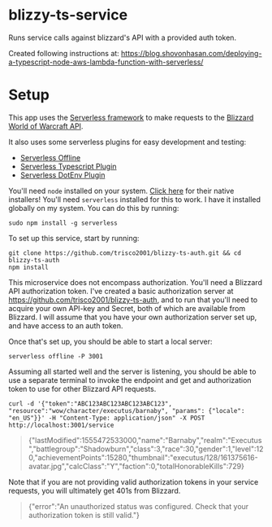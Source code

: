 # blizzy-ts-service
Runs service calls against blizzard's API with a provided auth token.

Created following instructions at:
https://blog.shovonhasan.com/deploying-a-typescript-node-aws-lambda-function-with-serverless/

# Setup
This app uses the [Serverless framework](https://github.com/serverless/serverless) to make requests to the [Blizzard World of Warcraft API](https://develop.battle.net).

It also uses some serverless plugins for easy development and testing: 
- [Serverless Offline](https://www.npmjs.com/package/serverless-offline)
- [Serverless Typescript Plugin](https://www.npmjs.com/package/serverless-plugin-typescript)
- [Serverless DotEnv Plugin](https://www.npmjs.com/package/serverless-dotenv-plugin)

You'll need `node` installed on your system. [Click here](https://nodejs.org/en/download/) for their native installers! You'll need `serverless` installed for this to work. I have it installed globally on my system. You can do this by running:
```
sudo npm install -g serverless
```

To set up this service, start by running:
```
git clone https://github.com/trisco2001/blizzy-ts-auth.git && cd blizzy-ts-auth
npm install
```

This microservice does not encompass authorization. You'll need a Blizzard API authorization token. I've created a basic authorization server at https://github.com/trisco2001/blizzy-ts-auth, and to run that you'll need to acquire your own API-key and Secret, both of which are available from Blizzard. I will assume that you have your own authorization server set up, and have access to an auth token.

Once that's set up, you should be able to start a local server:
```
serverless offline -P 3001
```

Assuming all started well and the server is listening, you should be able to use a separate terminal to invoke the endpoint and get and authorization token to use for other Blizzard API requests.

```
curl -d '{"token":"ABC123ABC123ABC123ABC123", "resource":"wow/character/executus/barnaby", "params": {"locale": "en_US"}}' -H "Content-Type: application/json" -X POST http://localhost:3001/service
```
> {"lastModified":1555472533000,"name":"Barnaby","realm":"Executus","battlegroup":"Shadowburn","class":3,"race":30,"gender":1,"level":120,"achievementPoints":15280,"thumbnail":"executus/128/161375616-avatar.jpg","calcClass":"Y","faction":0,"totalHonorableKills":729}

Note that if you are not providing valid authorization tokens in your service requests, you will ultimately get 401s from Blizzard.

> {"error":"An unauthorized status was configured. Check that your authorization token is still valid."}
